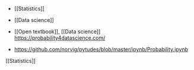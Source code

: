   - [[Statistics]]
  - [[Data science]]

  - [[Open textbook]],  [[Data science]]
    https://probability4datascience.com/

  - https://github.com/norvig/pytudes/blob/master/ipynb/Probability.ipynb

[[Statistics]]